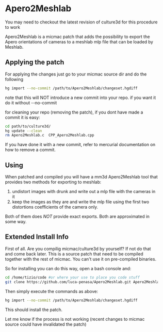 Apero2Meshlab
=============

You may need to checkout the latest revision of culture3d for this procedure to work

Apero2Meshlab is a micmac patch that adds the possibility to export the Apero orientations of cameras to a meshlab mlp file that can be loaded by Meshlab.

Applying the patch
------------------
For applying the changes just go to your micmac source dir and do the following
```bash
hg import --no-commit /path/to/Apero2Meshlab/changeset.hgdiff
```

note that this will NOT introduce a new commit into your repo. if you want it do it without --no-commit

for cleaning your repo (removing the patch), if you dont have made a commit it is easy:
```bash
cd path/to/culture3d/
hg update --clean
rm Apero2Meshlab.c  CPP_Apero2Meshlab.cpp
```

If you have done it with a new commit, refer to mercurial documentation on how to remove a commit.


Using
-----
When patched and compiled you will have a mm3d Apero2Meshlab tool that provides two methods for exporting to meshlab:
1. undistort images with drunk and write out a mlp file with the cameras in it
2. keep the images as they are and write the mlp file using the first two distortions coefficients of the camera only.

Both of them does _NOT_ provide exact exports. Both are approximated in some way.

Extended Install Info
---------------------
First of all. Are you compilig micmac/culture3d by yourself? 
If not do that and come back later. This is a source patch that need to be compiled together with the rest of micmac. 
You can't use it on pre-compiled binaries.

So for installing you can do this way, open a bash console and:
```bash
cd /home/tizio/code #or where your use to place you code stuff
git clone https://github.com/luca-penasa/Apero2Meshlab.git Apero2Meshlab #this will download the whole source in the /home/tizio/code/Apero2Meshlab folder
```

Then simply execute the commands as above:
```bash
hg import --no-commit /path/to/Apero2Meshlab/changeset.hgdiff
```

This should install the patch.

Let me know if the process is not working (recent changes to micmac source could have invalidated the patch)
